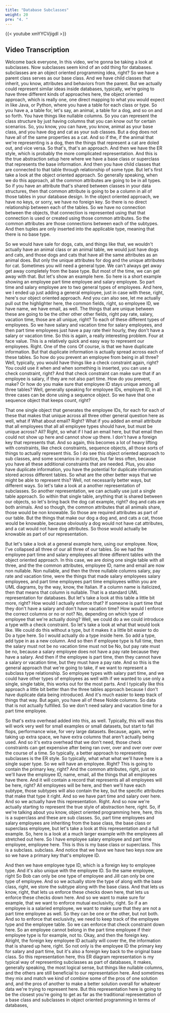 ```yaml
---
title: "Database Subclasses"
weight: 20
pre: "4. "
---
```


{{< youtube xmYYCVjigdI >}}

## Video Transcription

Welcome back everyone, In this video, we're gonna be taking a look at subclasses. Now subclasses seem kind of an odd thing for databases. subclasses are an object oriented programming idea, right? So we have a parent class serves as our base class. And we have child classes that inherit, you know, attributes and behaviors from the parent. But we actually could represent similar ideas inside databases, typically, we're going to have three different kinds of approaches here, the object oriented approach, which is really one, one direct mapping to what you would expect in like Java, or Python, where you have a table for each class or type. So you have a, a table for, let's say, an animal, a table for a dog, and so on and so forth. You have things like nullable columns. So you can represent the class structure by just having columns that you can know out for certain scenarios. So, you know, you can have, you know, animal as your base class, and you have dog and cat as your sub classes. But a dog does not have all of the same properties as a cat. And so if the, if the animal that we're representing is a dog, then the things that represent a cat are doled out, and vice versa. So that's, that's an approach. And then we have the ER style, which is probably the more complicated representation. And this is the true abstraction setup here where we have a base class or superclass that represents the base information. And then you have child classes that are connected to that table through relationship of some type. But let's first take a look at the object oriented approach. So generally speaking, when we do this approach, all the common attributes are going to be in all types. So if you have an attribute that's shared between classes in your data structures, then that common attribute is going to be a column in all of those tables in your database design. In the object oriented approach, we have no keys, or sorry, we have no foreign key. So there is no direct relationship between each of the tables. So we have no connection between the objects, that connection is represented using that that connection is used or created using those common attributes. So the common attributes are those connections between each of the subtypes. And then tuples are only inserted into the applicable type, meaning that there is no base type. 

So we would have sale for dogs, cats, and things like that, we wouldn't actually have an animal class or an animal table, we would just have dogs and cats, and those dogs and cats that have all the same attributes as an animal does. But only the unique attributes for dog and the unique attributes for cat. Sometimes you will need a general type. We can't always get away get away completely from the base type. But most of the time, we can get away with that. But let's show an example here. So here is a short example showing an employee part time employee and salary employee. So part time and salary employee are to two general types of employees. And here, we I ended up just adding a general employee, just in case with these, right, here's our object oriented approach. And you can also see, let me actually pull out the highlighter here, the common fields, right, so employee ID, we have name, we have email, as well. The things that are unique between these are going to be the other other other fields, right pay rate, salary, vacation time, those are all unique, right? To each of these different types of employees. So we have salary and vacation time for salary employees, and then part time employees just have a pay rate their hourly, they don't have a salary or vacation time. So this is again, a really interesting problem. Four at face value. This is a relatively quick and easy way to represent our employees. Right. One of the cons Of course, is that we have duplicate information. But that duplicate information is actually spread across each of these tables. So how do you prevent an employee from being in all three? Well, typically, you would have things like a check constraint again, right? You could use it when and when something is inserted, you can use a check constraint, right? And that check constraint can make sure that if an employee is salary, if they are not also part time. How do you prevent, make? Or how do you make sure that employee ID stays unique among all three tables? Well, generally speaking for employee IDs, employee ID, in all three cases can be done using a sequence object. So we have that one sequence object that keeps count, right? 

That one single object that generates the employee IDs, for each for each of these that makes that unique across all three other general question here as well, what if What about email? Right? What if you added an email attribute that all employees that all all employee types should have, but must be unique across? All? Right, so what if I had an email here, but that email then could not show up here and cannot show up there. I don't have a foreign key that represents that. And so again, this becomes a lot of heavy lifting with constraints, like check constraints, sequence objects, all those sorts of things to actually represent this. So I do see this object oriented approach to sub classes, and some scenarios in practice, but far less often, because you have all these additional constraints that are needed. Plus, you also have duplicate information, you have the potential for duplicate information stored across different tables. So what are the other better ways that we might be able to represent this? Well, not necessarily better ways, but different ways. So let's take a look at a another representation of subclasses. So another representation, we can actually use just a single table approach. So within that single table, anything that is shared between our objects, so let's bring back the dog cat example, right? dog and cats are both animals. And so though, the common attributes that all animals share, those would be non knowable. So those are required attributes as part of our table. But the things that make our dog a dog and, and cats a cat, those would be knowable, because obviously a dog would not have cat attributes, and a cat would not have dog attributes. So those would actually be knowable as part of our representation. 

But let's take a look at a general example here, using our employee. Now, I've collapsed all three of our all three of our tables. So we had the employee part time and salary employees all three different tables with the object oriented approach. In this case, we are doing one single table with all three, and the the common attributes, employee ID, name and email are now non nullable. Non nullable, and then the three nullable columns salary, pay rate and vacation time, were the things that made salary employees salary employees, and part time employees part time employees within you are UML diagrams, by the way, know, the Italian. If a column name is italicized, then that means that column is nullable. That is a standard UML representation for databases. But let's take a look at this table a little bit more, right? How would I actually enforce that? If someone is part time that they don't have a salary and don't have vacation time? How would I enforce the correct columns or no or not? No, depending on which type of employee that we're actually doing? Well, we could do a we could introduce a type with a check constraint. So let's take a look at what that would look like. We could do this without a type, but it makes it a little bit easier to do Do a type here. So I would actually do a type inside here. So add a type, add type in as a new column. And so then if employee type is full time, then the salary must not be no vacation time must not be No, but pay rate must be no, because a salary employee does not have a pay rate because they have a salary. And then if the employee is part time, then they cannot have a salary or vacation time, but they must have a pay rate. And so this is the general approach that we're going to take, if we want to represent a subclass type relationship. So employee types with salary part time, and we could have other types of employees as well with if we wanted to use only a single, single table, this works out for the most parts. And I typically like this approach a little bit better than the three tables approach because I don't have duplicate data being introduced. And it's much easier to keep track of things that way. But again, you have all of these Nolde columns. So data that is not actually fulfilled. So we don't need salary and vacation time for a part time employee. 

So that's extra overhead added into this, as well. Typically, this will was this will work very well for small examples or small datasets, but start to fall flops, performance wise, for very large datasets. Because, again, we're taking up extra space, we have extra columns that aren't actually being used. And so it's extra overhead that we don't need, those check constraints can get expensive after being ran over, over and over over over the course of a time. So typically, a better approach to representing subclasses is the ER style. So typically, what what what we'll have here is a single super type. So we will have an employee. Right? This is going to contain the primary key, right? And the common attributes, right, just so we'll have the employee ID, name, email, all the things that all employees have there. And it will contain a record that represents all all employees will be here, right? All employees will be here, and then we'll have each subtype, those subtypes will also contain the key, but the specific attributes that make that type it right. And so we have part time and salary over here. And so we actually have this representation. Right. And so now we're actually starting to represent the true style of abstraction here, right. So, if we're talking about you know, object oriented programming here, here, this is a superclass and these are sub classes. So, part time employees and salary employees are inheriting from the base class, the base class or superclass employee, but let's take a look at this representation and a full example. So, here is a look at a much larger example with the employees all stretched out here. So I have employee salary employee and part time employee, employee here. This is this is my base class or superclass. This is a subclass. subclass. And notice that we have we have two keys now are so we have a primary key that's employee ID. 

And then we have employee type ID, which is a foreign key to employee type. And it's also unique with the employee ID. So the same employee, right So Bob can only be one type of employee and Jill can only be one type of employee. And so we actually store the type of along with the base class, right, we store the subtype along with the base class. And that lets us know, right, that lets us enforce these checks down here, that lets us enforce these checks down here. And so we want to make sure for example, that we want to enforce mutual exclusivity, right. So if a an employee is a salaried employee, we want to make sure that they are not a part time employee as well. So they can be one or the other, but not both. And so to enforce that exclusivity, we need to keep track of the employee type and the employee table. So we can enforce that check constraint down here. So an employee cannot belong in the part time employee if their employee type is for example, not to. Okay, and then the foreign key. Alright, the foreign key employee ID actually will cover the, the information that is shared up here, right. So not only is the employee ID the primary key for salary and part time, but it's also a foreign key back to the original base class. So this representation here, this ER diagram representation is my typical way of representing subclasses as part of databases, it makes, generally speaking, the most logical sense, but things like nullable columns, and the others are still beneficial to our representation here. And sometimes they mix and match we kind of combine some of the pros of one solution and, and the pros of another to make a better solution overall for whatever data we're trying to represent here. But this representation here is going to be the closest you're going to get as far as the traditional representation of a base class and subclasses in object oriented programming in terms of databases,